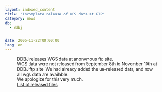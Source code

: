 ```yaml
---
layout: indexed_content
title: 'Incomplete release of WGS data at FTP'
category: news
db:
  - ddbj


date: 2005-11-22T00:00:00
lang: en
---
```


<dd>DDBJ releases <a href="/ddbj/wgs-e.html">WGS data</a> at <a href="/services/index-e.html ">anonymous ftp</a> site.
<dd>WGS data were not released from September 8th to November 10th at DDBJ ftp site. We had already added the un-released data, and now all wgs data are available.
<dd>We apologize for this very much.
<dd><a href="/files/pdf/051121-list.html">List of released files</a></dd>
</dd>
</dd>
</dd>
